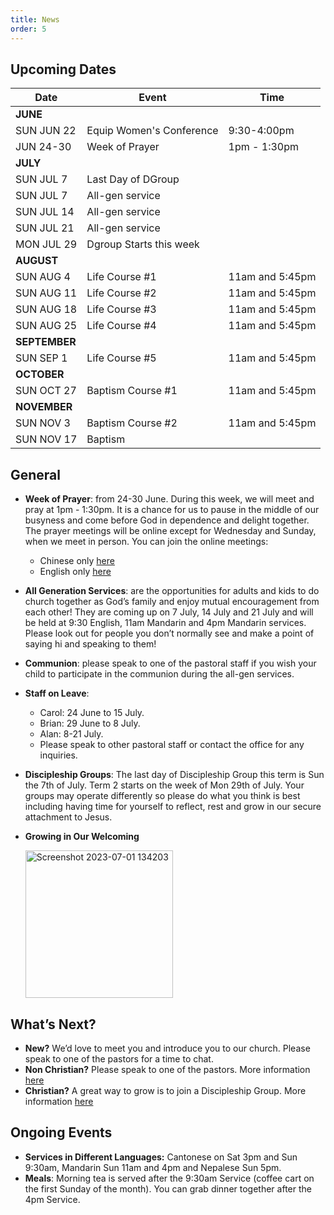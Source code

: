 ```yaml
---
title: News
order: 5
---
```


## Upcoming Dates

| Date | Event | Time |
| ----- | ----- | ----- |
| **JUNE** | 
| SUN JUN 22 | Equip Women's Conference | 9:30-4:00pm |
| JUN 24-30 | Week of Prayer | 1pm - 1:30pm |
| **JULY** | 
| SUN JUL 7 | Last Day of DGroup | |
| SUN JUL 7 | All-gen service | |
| SUN JUL 14 | All-gen service | |
| SUN JUL 21 | All-gen service | |
| MON JUL 29 | Dgroup Starts this week | |
| **AUGUST** | 
| SUN AUG 4 | Life Course #1 | 11am and 5:45pm |
| SUN AUG 11 | Life Course #2 | 11am and 5:45pm |
| SUN AUG 18 | Life Course #3 | 11am and 5:45pm |
| SUN AUG 25 | Life Course #4 | 11am and 5:45pm |
| **SEPTEMBER** | 
| SUN SEP 1 | Life Course #5 | 11am and 5:45pm |
| **OCTOBER** | 
| SUN OCT 27 | Baptism Course #1 | 11am and 5:45pm |
| **NOVEMBER** | 
| SUN NOV 3 | Baptism Course #2 | 11am and 5:45pm |
| SUN NOV 17 | Baptism |  |




## General
- **Week of Prayer**: from 24-30 June. During this week, we will meet and pray at 1pm - 1:30pm. It is a chance for us to pause in the middle of our busyness and come before God in dependence and delight together. The prayer meetings will be online except for Wednesday and Sunday, when we meet in person. You can join the online meetings:
  - Chinese only [here](https://meet.google.com/pwh-tfzy-pip) 
  - English only [here](https://meet.google.com/ocd-wdai-jpq) 
- **All Generation Services**: are the opportunities for adults and kids to do church together as God’s family and enjoy mutual encouragement from each other! They are coming up on 7 July, 14 July and 21 July and will be held at 9:30 English, 11am Mandarin and 4pm Mandarin services. Please look out for people you don’t normally see and make a point of saying hi and speaking to them!
- **Communion**: please speak to one of the pastoral staff if you wish your child to participate in the communion during the all-gen services. 
- **Staff on Leave**:
  - Carol: 24 June to 15 July.
  - Brian: 29 June to 8 July.
  - Alan: 8-21 July.
  - Please speak to other pastoral staff or contact the office for any inquiries. 
- **Discipleship Groups**: The last day of Discipleship Group this term is Sun the 7th of July. Term 2 starts on the week of Mon 29th of July. Your groups may operate differently so please do what you think is best including having time for yourself to reflect, rest and grow in our secure attachment to Jesus. 

- **Growing in Our Welcoming**

  <img width="236" alt="Screenshot 2023-07-01 134203" src="https://github.com/stgeorgeshurstville/bulletin/assets/119166299/b540ac1c-0ba4-481e-90a5-5464939f7e4c">


## What’s Next?
- **New?** We’d love to meet you and introduce you to our church. Please speak to one of the pastors for a time to chat. 
- **Non Christian?** Please speak to one of the pastors. More information [here](https://stgeorgeshurstville.org.au/lets-talk-about-christianity)
- **Christian?** A great way to grow is to join a Discipleship Group. More information [here](https://stgeorgeshurstville.org.au/discipleship-groups)

## Ongoing Events
- **Services in Different Languages:** Cantonese on Sat 3pm and Sun 9:30am, Mandarin Sun 11am and 4pm and Nepalese Sun 5pm. 
- **Meals**: Morning tea is served after the 9:30am Service (coffee cart on the first Sunday of the month). You can grab dinner together after the 4pm Service.

